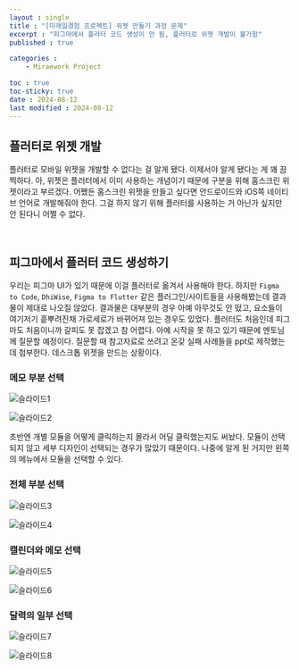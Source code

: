 ```yaml
---
layout : single
title : "[미래일경험 프로젝트] 위젯 만들기 과정 문제"
excerpt : "피그마에서 플러터 코드 생성이 안 됨, 플러터로 위젯 개발이 불가함"
published : true

categories : 
    - Miraework Project

toc : true
toc-sticky: true
date : 2024-08-12
last modified : 2024-08-12
---
```

## 플러터로 위젯 개발
플러터로 모바일 위젯을 개발할 수 없다는 걸 알게 됐다. 이제서야 알게 됐다는 게 꽤 끔찍하다. 아, 위젯은 플러터에서 이미 사용하는 개념이기 때문에 구분을 위해 홈스크린 위젯이라고 부르겠다. 어쨌든 홈스크린 위젯을 만들고 싶다면 안드로이드와 iOS쪽 네이티브 언어로 개발해줘야 한다. 그걸 하지 않기 위해 플러터를 사용하는 거 아닌가 싶지만 안 된다니 어쩔 수 없다.

<br>

## 피그마에서 플러터 코드 생성하기
우리는 피그마 UI가 있기 때문에 이걸 플러터로 옮겨서 사용해야 한다. 하지만 `Figma to Code`, `DhiWise`, `Figma to Flutter` 같은 플러그인/사이트들을 사용해봤는데 결과물이 제대로 나오질 않았다. 결과물은 대부분의 경우 아예 아무것도 안 떴고, 요소들이 여기저기 흩뿌려진채 가로세로가 바뀌어져 있는 경우도 있었다. 플러터도 처음인데 피그마도 처음이니까 갈피도 못 잡겠고 참 어렵다. 아예 시작을 못 하고 있기 때문에 멘토님께 질문할 예정이다. 질문할 때 참고자료로 쓰려고 온갖 실패 사례들을 ppt로 제작했는데 첨부한다. 데스크톱 위젯을 만드는 상황이다.    

### 메모 부분 선택

![슬라이드1](https://github.com/user-attachments/assets/4ca6f0b4-d09e-41a5-a5cc-8de39c16ade1)  

![슬라이드2](https://github.com/user-attachments/assets/472dc549-91d3-475d-a4b2-e432acef5c9d)  

초반엔 개별 모듈을 어떻게 클릭하는지 몰라서 어딜 클릭했는지도 써놨다. 모듈이 선택되지 않고 세부 디자인이 선택되는 경우가 많았기 때문이다. 나중에 알게 된 거지만 왼쪽의 메뉴에서 모듈을 선택할 수 있다.  

### 전체 부분 선택

![슬라이드3](https://github.com/user-attachments/assets/2be4e08a-bda0-4d5a-8a9b-1f4341b5cae5)

![슬라이드4](https://github.com/user-attachments/assets/01fec82e-3d78-4b23-bc22-78de8194004f)

### 캘린더와 메모 선택
![슬라이드5](https://github.com/user-attachments/assets/76f7799b-d32b-4322-af62-77fd0f94e41a)

![슬라이드6](https://github.com/user-attachments/assets/12428985-8c19-4263-9009-f0af56fcbaab)

### 달력의 일부 선택
![슬라이드7](https://github.com/user-attachments/assets/38e451f2-0a7e-4a92-9e8d-fc15aebe4fe3)

![슬라이드8](https://github.com/user-attachments/assets/3ecd058f-e2a1-4110-90e4-53b8a55828a6)